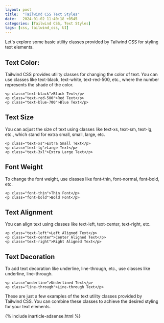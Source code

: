 ```yaml
---
layout: post
title:  "Tailwind CSS Text Styles"
date:   2024-01-02 11:40:18 +0545
categories: [Tailwind CSS, Text Styles]
tags: [css, tailwind_css, UI]
---
```


Let's explore some basic utility classes provided by Tailwind CSS for styling text elements.

## Text Color:

Tailwind CSS provides utility classes for changing the color of text. You can use classes like text-black, text-white, text-red-500, etc., where the number represents the shade of the color.

```
<p class="text-black">Black Text</p>
<p class="text-red-500">Red Text</p>
<p class="text-blue-700">Blue Text</p>
```

## Text Size

You can adjust the size of text using classes like text-xs, text-sm, text-lg, etc., which stand for extra small, small, large, etc.

```
<p class="text-xs">Extra Small Text</p>
<p class="text-lg">Large Text</p>
<p class="text-3xl">Extra Large Text</p>
```

## Font Weight

To change the font weight, use classes like font-thin, font-normal, font-bold, etc.

```
<p class="font-thin">Thin Font</p>
<p class="font-bold">Bold Font</p>
```

## Text Alignment

You can align text using classes like text-left, text-center, text-right, etc.

```
<p class="text-left">Left Aligned Text</p>
<p class="text-center">Center Aligned Text</p>
<p class="text-right">Right Aligned Text</p>
```

## Text Decoration

To add text decoration like underline, line-through, etc., use classes like underline, line-through.

```
<p class="underline">Underlined Text</p>
<p class="line-through">Line-through Text</p>
```

These are just a few examples of the text utility classes provided by Tailwind CSS. You can combine these classes to achieve the desired styling for your text elements.

{% include inarticle-adsense.html %}